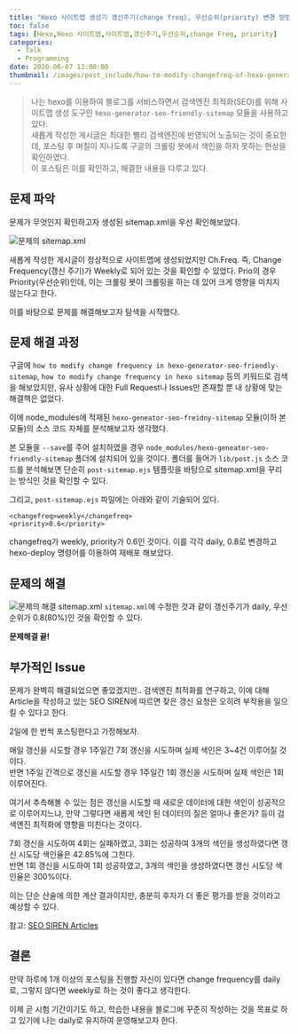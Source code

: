 ```yaml
---
title: "Hexo 사이트맵 생성기 갱신주기(change freq), 우선순위(priority) 변경 방법"
toc: false
tags: [Hexo,Hexo 사이트맵,사이트맵,갱신주기,우선순위,change Freq, priority]
categories:
  - Talk
  - Programming
date: 2020-06-07 13:00:00
thumbnail: /images/post_include/how-to-modify-changefreq-of-hexo-generator-seo-friendly-sitemap/hexo_poster.png
---
```

> 나는 hexo를 이용하여 블로그를 서비스하면서 검색엔진 최적화(SEO)를 위해 사이트맵 생성 도구인 `hexo-generator-seo-friendly-sitemap` 모듈을 사용하고 있다.  
> 새롭게 작성한 게시글은 최대한 빨리 검색엔진에 반영되어 노출되는 것이 중요한데, 포스팅 후 며칠이 지나도록 구글의 크롤링 봇에서 색인을 하지 못하는 현상을 확인하였다.  
> 이 포스팅은 이를 확인하고, 해결한 내용을 다루고 있다.

## 문제 파악
문제가 무엇인지 확인하고자 생성된 sitemap.xml을 우선 확인해보았다.

![문제의 sitemap.xml](/images/post_include/how-to-modify-changefreq-of-hexo-generator-seo-friendly-sitemap/SITEMAP_weekly.JPG "문제의 sitemap.xml")

새롭게 작성한 게시글이 정상적으로 사이트맵에 생성되었지만 Ch.Freq. 즉, Change Frequency(갱신 주기)가 Weekly로 되어 있는 것을 확인할 수 있었다.
Prio의 경우 Priority(우선순위)인데, 이는 크롤링 봇이 크롤링을 하는 데 있어 크게 영향을 미치지 않는다고 한다.

이를 바탕으로 문제를 해결해보고자 탐색을 시작했다.

## 문제 해결 과정
구글에 `how to modify change frequency in hexo-generator-seo-friendly-sitemap`, `how to modify change frequency in hexo sitemap` 등의 키워드로 검색을 해보았지만, 유사 상황에 대한 Full Request나 Issues만 존재할 뿐 내 상황에 맞는 해결책은 없었다.

이에 node_modules에 적재된 `hexo-geneator-seo-freidny-sitemap` 모듈(이하 본 모듈)의 소스 코드 자체를 분석해보고자 생각했다.

본 모듈을 `--save`를 주어 설치하였을 경우 `node_modules/hexo-geneator-seo-friendly-sitemap` 폴더에 설치되어 있을 것이다. 폴더를 들어가 `lib/post.js` 소스 코드를 분석해보면 단순히 `post-sitemap.ejs` 템플릿을 바탕으로 sitemap.xml을 꾸리는 방식인 것을 확인할 수 있다.

그리고, `post-sitemap.ejs` 파일에는 아래와 같이 기술되어 있다.
```ejs
<changefreq>weekly</changefreq>
<priority>0.6</priority>
```
changefreq가 weekly, priority가 0.6인 것이다. 이를 각각 daily, 0.8로 변경하고 hexo-deploy 명령어를 이용하여 재배포 해보았다.

## 문제의 해결
![문제의 해결 sitemap.xml](/images/post_include/how-to-modify-changefreq-of-hexo-generator-seo-friendly-sitemap/SITEMAP_daily.JPG "문제의 해결 sitemap.xml")
`sitemap.xml`에 수정한 것과 같이 갱신주기가 daily, 우선순위가 0.8(80%)인 것을 확인할 수 있다.

**문제해결 끝!**

## 부가적인 Issue
문제가 완벽히 해결되었으면 좋았겠지만.. 검색엔진 최적화를 연구하고, 이에 대해 Article을 작성하고 있는 SEO SIREN에 따르면 잦은 갱신 요청은 오히려 부작용을 일으킬 수 있다고 한다.

2일에 한 번씩 포스팅한다고 가정해보자.

매일 갱신을 시도할 경우 1주일간 7회 갱신을 시도하며 실제 색인은 3~4건 이루어질 것이다.  
반면 1주일 간격으로 갱신을 시도할 경우 1주일간 1회 갱신을 시도하며 실제 색인은 1회 이루어진다.

여기서 추측해볼 수 있는 점은 갱신을 시도할 때 새로운 데이터에 대한 색인이 성공적으로 이루어지느냐, 만약 그렇다면 새롭게 색인 된 데이터의 질은 얼마나 좋은가? 등이 검색엔진 최적화에 영향을 미친다는 것이다.

7회 갱신을 시도하여 4회는 실패하였고, 3회는 성공하여 3개의 색인을 생성하였다면 갱신 시도당 색인율은 42.85%에 그친다.  
반면 1회 갱신을 시도하여 1회 성공하였고, 3개의 색인을 생성하였다면 갱신 시도당 색인율은 300%이다.

이는 단순 산술에 의한 계산 결과이지만, 충분히 후자가 더 좋은 평가를 받을 것이라고 예상할 수 있다.

참고: [SEO SIREN Articles](https://www.seosiren.com/changing-sitemap-articles-frequency-to-monthly/)

## 결론
만약 하루에 1개 이상의 포스팅을 진행할 자신이 있다면 change frequency를 daily로, 그렇지 않다면 weekly로 하는 것이 좋다고 생각한다.

이제 곧 시험 기간이기도 하고, 학습한 내용을 블로그에 꾸준히 작성하는 것을 목표로 하고 있기에 나는 daily로 유지하여 운영해보고자 한다. 